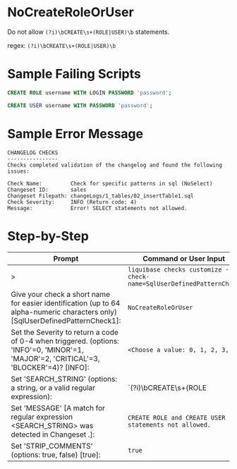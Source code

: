 # NoCreateRoleOrUser

Do not allow `(?i)\bCREATE\s+(ROLE|USER)\b` statements.

regex: `(?i)\bCREATE\s+(ROLE|USER)\b`

# Sample Failing Scripts
``` sql
CREATE ROLE username WITH LOGIN PASSWORD 'password';
```
``` sql
CREATE USER username WITH PASSWORD 'password';
```

# Sample Error Message
```
CHANGELOG CHECKS
----------------
Checks completed validation of the changelog and found the following issues:

Check Name:         Check for specific patterns in sql (NoSelect)
Changeset ID:       sales
Changeset Filepath: changeLogs/1_tables/02_insertTable1.sql
Check Severity:     INFO (Return code: 4)
Message:            Error! SELECT statements not allowed.
```
# Step-by-Step

| Prompt | Command or User Input |
| ------ | ----------------------|
| > | `liquibase checks customize --check-name=SqlUserDefinedPatternCheck` |
| Give your check a short name for easier identification (up to 64 alpha-numeric characters only) [SqlUserDefinedPatternCheck1]: | `NoCreateRoleOrUser` |
| Set the Severity to return a code of 0-4 when triggered. (options: 'INFO'=0, 'MINOR'=1, 'MAJOR'=2, 'CRITICAL'=3, 'BLOCKER'=4)? [INFO]: | `<Choose a value: 0, 1, 2, 3, 4>` |
| Set 'SEARCH_STRING' (options: a string, or a valid regular expression): | `(?i)\bCREATE\s+(ROLE|USER)\b` |
| Set 'MESSAGE' [A match for regular expression <SEARCH_STRING> was detected in Changeset <CHANGESET>.]: | `CREATE ROLE and CREATE USER statements not allowed.` |
| Set 'STRIP_COMMENTS' (options: true, false) [true]: | `true` |

